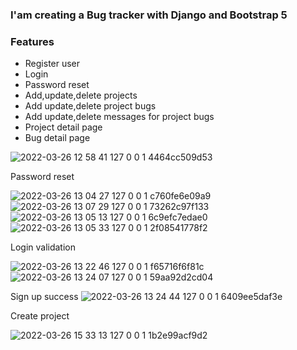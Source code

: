 ### I'am creating a Bug tracker with Django and Bootstrap 5

### Features

* Register user
* Login
* Password reset
* Add,update,delete projects
* Add update,delete project bugs
* Add update,delete messages for project bugs
* Project detail page
* Bug detail page

![2022-03-26 12 58 41 127 0 0 1 4464cc509d53](https://user-images.githubusercontent.com/60063451/160238343-0d5d3301-07a2-43d3-ac59-7f4971c512be.jpg)

Password reset

![2022-03-26 13 04 27 127 0 0 1 c760fe6e09a9](https://user-images.githubusercontent.com/60063451/160238733-1a2eb692-3b0c-4d34-8b73-bf1a6d148163.jpg)
![2022-03-26 13 07 29 127 0 0 1 73262c97f133](https://user-images.githubusercontent.com/60063451/160238738-35e42225-f38e-402b-8826-3b016be4d22e.jpg)
![2022-03-26 13 05 13 127 0 0 1 6c9efc7edae0](https://user-images.githubusercontent.com/60063451/160238751-02810007-5611-4581-8c1c-04b89d8ff261.jpg)
![2022-03-26 13 05 33 127 0 0 1 2f08541778f2](https://user-images.githubusercontent.com/60063451/160238752-645b68ab-2572-4550-9cda-5c20eb8beb79.jpg)

Login validation


![2022-03-26 13 22 46 127 0 0 1 f65716f6f81c](https://user-images.githubusercontent.com/60063451/160239380-1171636b-4c5d-4027-94d0-4e8754f7b841.jpg)
![2022-03-26 13 24 07 127 0 0 1 59aa92d2cd04](https://user-images.githubusercontent.com/60063451/160239388-368c8d2c-9c0b-4a92-95d6-8d2c4a4f7ac6.jpg)

Sign up success
![2022-03-26 13 24 44 127 0 0 1 6409ee5daf3e](https://user-images.githubusercontent.com/60063451/160239390-dd3becf8-0a1a-4f77-9e05-2b4d24708fea.jpg)


Create project

![2022-03-26 15 33 13 127 0 0 1 1b2e99acf9d2](https://user-images.githubusercontent.com/60063451/160244241-52c97ce2-8e4c-41c6-9e64-6e1d297e58a6.jpg)


